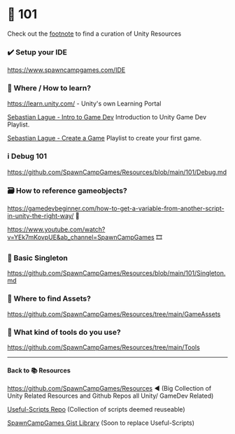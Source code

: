 # 📙 101
Check out the [footnote](https://github.com/SpawnCampGames/Resources/blob/main/101/readme.md#back-to--resources) to find a curation of Unity Resources

### ✔️ Setup your IDE
https://www.spawncampgames.com/IDE

### 📌 Where / How to learn?
https://learn.unity.com/ - Unity's own Learning Portal

[Sebastian Lague - Intro to Game Dev](https://www.youtube.com/watch?v=_cCGBMmMOFw&list=PLFt_AvWsXl0fnA91TcmkRyhhixX9CO3Lw&ab_channel=SebastianLague) Introduction to Unity Game Dev Playlist.

[Sebastian Lague - Create a Game](https://www.youtube.com/watch?v=SviIeTt2_Lc&list=PLFt_AvWsXl0ctd4dgE1F8g3uec4zKNRV0&ab_channel=SebastianLague) Playlist to create your first game.

### ℹ️ Debug 101
https://github.com/SpawnCampGames/Resources/blob/main/101/Debug.md

### 🗃️ How to reference gameobjects?
https://gamedevbeginner.com/how-to-get-a-variable-from-another-script-in-unity-the-right-way/ 📜

https://www.youtube.com/watch?v=YEk7mKovpUE&ab_channel=SpawnCampGames 🎞️

### 📓 Basic Singleton
https://github.com/SpawnCampGames/Resources/blob/main/101/Singleton.md

### 👾 Where to find Assets?
https://github.com/SpawnCampGames/Resources/tree/main/GameAssets

### 🔧 What kind of tools do you use?
https://github.com/SpawnCampGames/Resources/tree/main/Tools

---

#### Back to 📚 Resources 
https://github.com/SpawnCampGames/Resources ◀️ (Big Collection of Unity Related Resources and Github Repos all Unity/ GameDev Related)

[Useful-Scripts Repo](https://github.com/SpawnCampGames/Useful-Scripts) (Collection of scripts deemed reuseable)


[SpawnCampGames Gist Library](https://github.com/SpawnCampGames/Useful-Scripts) (Soon to replace Useful-Scripts)
